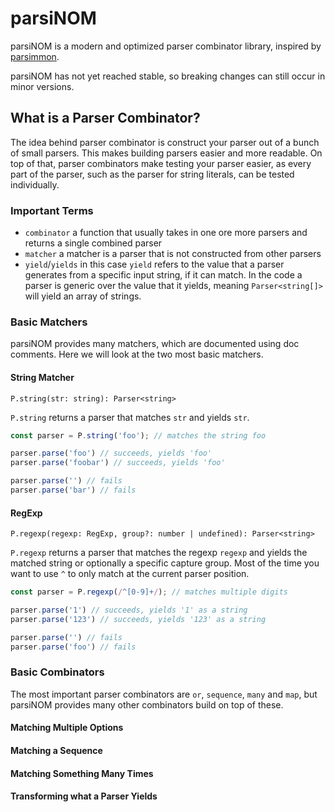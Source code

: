 # parsiNOM

parsiNOM is a modern and optimized parser combinator library, inspired by [parsimmon](https://github.com/jneen/parsimmon).

parsiNOM has not yet reached stable, so breaking changes can still occur in minor versions.

## What is a Parser Combinator?

The idea behind parser combinator is construct your parser out of a bunch of small parsers.
This makes building parsers easier and more readable.
On top of that, parser combinators make testing your parser easier, as every part of the parser, such as the parser for string literals, can be tested individually. 

### Important Terms
- `combinator` a function that usually takes in one ore more parsers and returns a single combined parser
- `matcher` a matcher is a parser that is not constructed from other parsers
- `yield`/`yields` in this case `yield` refers to the value that a parser generates from a specific input string, if it can match. In the code a parser is generic over the value that it yields, meaning `Parser<string[]>` will yield an array of strings.  

### Basic Matchers

parsiNOM provides many matchers, which are documented using doc comments. Here we will look at the two most basic matchers.

#### String Matcher

`P.string(str: string): Parser<string>`

`P.string` returns a parser that matches `str` and yields `str`.

```ts
const parser = P.string('foo'); // matches the string foo

parser.parse('foo') // succeeds, yields 'foo'
parser.parse('foobar') // succeeds, yields 'foo'

parser.parse('') // fails
parser.parse('bar') // fails
```

#### RegExp

`P.regexp(regexp: RegExp, group?: number | undefined): Parser<string>`

`P.regexp` returns a parser that matches the regexp `regexp` and yields the matched string or optionally a specific capture group.
Most of the time you want to use `^` to only match at the current parser position.

```ts
const parser = P.regexp(/^[0-9]+/); // matches multiple digits

parser.parse('1') // succeeds, yields '1' as a string
parser.parse('123') // succeeds, yields '123' as a string

parser.parse('') // fails
parser.parse('foo') // fails
```

### Basic Combinators

The most important parser combinators are `or`, `sequence`, `many` and `map`, but parsiNOM provides many other combinators build on top of these.

#### Matching Multiple Options

#### Matching a Sequence

#### Matching Something Many Times

#### Transforming what a Parser Yields

